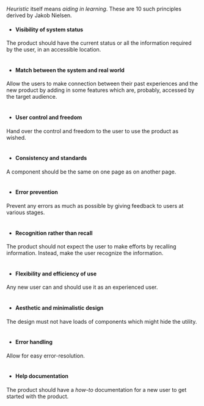 *Heuristic* itself means *aiding in learning*. These are 10 such principles derived by Jakob Nielsen.

* #### Visibility of system status
The product should have the  current status or all the information required by the user, in an accessible location.
<br><br>
* #### Match between the system and real world
Allow the users to make connection between their past experiences and the new product by adding in some features which are, probably, accessed by the target audience.
<br><br>
* #### User control and freedom
Hand over the control and freedom to the user to use the product as wished.
<br><br>
* #### Consistency and standards
A component should be the same on one page as on another page. 
<br><br>
* #### Error prevention
Prevent any errors as much as possible by giving feedback to users at various stages.
<br><br>
* #### Recognition rather than recall
The product should not expect the user to make efforts by recalling information. Instead, make the user recognize the information.
<br><br>
* #### Flexibility and efficiency of use
Any new user can and should use it as an experienced user.
<br><br>
* #### Aesthetic and minimalistic design
The design must not have loads of components which might hide the utility.
<br><br>
* #### Error handling
Allow for easy error-resolution.
<br><br>
* #### Help documentation
The product should have a *how-to* documentation for a new user to get started with the product. 